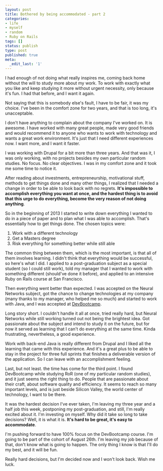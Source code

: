 ```yaml
---
layout: post
title: Bothered by being accommodated - part 2
categories:
- life
- myself
- random
- Ruby on Rails
tags: []
status: publish
type: post
published: true
meta:
  _edit_last: '1'
---
```

I had enough of not doing what really inspires me, coming back home without the will to study more about my work. To work with exactly what you like and keep studying it more without urgent necessity, only because it's fun. I had that before, and I want it again.

Not saying that this is somebody else's fault, I have to be fair, it was my choice. I've been in the comfort zone for two years, and that is too long, it's unacceptable.

I don't have anything to complain about the company I've worked on. It is awesome. I have worked with many great people, made very good friends and would recommend it to anyone who wants to work with technology and wants a great work environment. It's just that I need different experiences now. I want more, and I want it faster.

I was working with Drupal for a bit more than three years. And that was it, I was only working, with no projects besides my own particular random studies. No focus. No clear objectives. I was in my comfort zone and it took me some time to notice it.

After reading about investments, entrepreneurship, motivational stuff, methods to get things done and many other things, I realized that I needed a change in order to be able to look back with no regrets. <strong>It's impossible to accomplish everything you want at once, and the hardest thing is to avoid that this urge to do everything, become the very reason of not doing anything</strong>.

So in the beginning of 2013 I started to write down everything I wanted to do in a piece of paper and to plan what I was able to accomplish. That's essentially how to get things done. The chosen topics were:
1. Work with a different technology
2. Get a Masters degree
3. Risk everything for something better while still able

The common thing between them, which is the most important, is that all of them involves learning. I didn't think that everything would be successful, so here's what I did. I applied to a post-graduation subject as a special student (so I could still work), told my manager that I wanted to work with something different (should've done it before), and applied to an intensive Ruby on Rails course at San Francisco.

Then everything went better than expected. I was accepted on the Neural Networks subject, got the chance to change technologies at my company (many thanks to my manager, who helped me so much) and started to work with Java, and I was accepted at <a class="vt-p" title="Dev Bootcamp - Learn Ruby on Rails in 9 weeks" href="http://devbootcamp.com/" target="_blank">DevBootcamp</a>.

Long story short. I couldn't handle it all at once, tried really hard, but Neural Networks while still working turned out not being the brightest idea. Got passionate about the subject and intend to study it on the future, but for now it served as learning that I can't do everything at the same time. Kinda frustrating, nevertheless, a good experience.

Work with back-end Java is really different from Drupal and I liked all the learning that came with this experience. And it's a great plus to be able to stay in the project for three full sprints that finishes a deliverable version of the application. So I can leave with an accomplishment feeling.

Last, but not least. the time has come for the third point. I found DevBootcamp while studying RoR (one of my particular random studies), and it just seems the right thing to do. People that are passionate about their craft, about software quality and efficiency. It seems to reach so many important levels, and is just beside Silicon Valley, the world center of technology, I want to be there.

It was the hardest decision I've ever taken, I'm leaving my three year and a half job this week, postponing my post-graduation, and still, I'm really excited about it. I'm investing on myself. Why did it take so long to take decisions? Well, it is what it is. <strong>It's hard to be great, it's easy to accommodate</strong>.

I'm pushing forward to have 100% focus on the DevBootcamp course. I'm going to be part of the cohort of August 26th. I'm leaving my job because of that, don't know what is going to happen. The only thing I know is that I'll do my best, and it will be fun.

Really hard decisions, but I'm decided now and I won't look back. Wish me luck.
